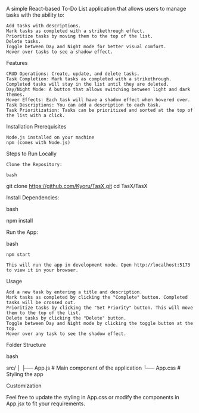 A simple React-based To-Do List application that allows users to manage tasks with the ability to:

    Add tasks with descriptions.
    Mark tasks as completed with a strikethrough effect.
    Prioritize tasks by moving them to the top of the list.
    Delete tasks.
    Toggle between Day and Night mode for better visual comfort.
    Hover over tasks to see a shadow effect.

Features

    CRUD Operations: Create, update, and delete tasks.
    Task Completion: Mark tasks as completed with a strikethrough. Completed tasks will stay in the list until they are deleted.
    Day/Night Mode: A button that allows switching between light and dark themes.
    Hover Effects: Each task will have a shadow effect when hovered over.
    Task Descriptions: You can add a description to each task.
    Task Prioritization: Tasks can be prioritized and sorted at the top of the list with a click.

Installation
Prerequisites

    Node.js installed on your machine
    npm (comes with Node.js)

Steps to Run Locally

    Clone the Repository:

    bash

git clone https://github.com/Kyoru/TasX.git
cd TasX/TasX

Install Dependencies:

bash

npm install

Run the App:

bash

    npm start

    This will run the app in development mode. Open http://localhost:5173 to view it in your browser.

Usage

    Add a new task by entering a title and description.
    Mark tasks as completed by clicking the "Complete" button. Completed tasks will be crossed out.
    Prioritize tasks by clicking the "Set Priority" button. This will move them to the top of the list.
    Delete tasks by clicking the "Delete" button.
    Toggle between Day and Night mode by clicking the toggle button at the top.
    Hover over any task to see the shadow effect.

Folder Structure

bash

src/
│
├── App.js        # Main component of the application
└── App.css       # Styling the app

Customization

Feel free to update the styling in App.css or modify the components in App.jsx to fit your requirements.